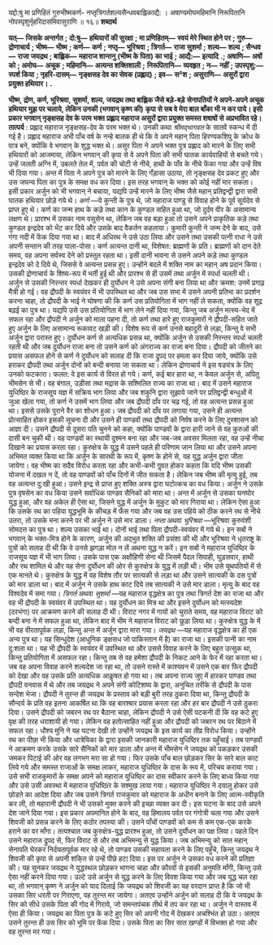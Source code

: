  

यद्दो:षु मा प्रणिहितं गुरुभीष्मकर्ण- नप्तृत्रिगर्तशल्यसैन्धवबाह्लिकाद्यै: । अषाण्यमोघमहिमानि निरूपितानि नोपस्पृशुर्नृहरिदासमिवासुराणि ॥ १६॥ **शब्दार्थ** 

**यत्—** **जिसके अन्तर्गत** **; दो:षु—** **हथियारों की सुरक्षा** **; मा प्रणिहितम्—** **स्वयं मेरे स्थित होने पर** **; गुरु—** **द्रोणाचार्य** **; भीष्म—** **भीष्म** **; कर्ण—** **कर्ण** **; नप्तृ—** **भूरिश्रवा** **; त्रिगर्त—** **राजा सुशर्मा** **; शल्य—** **शल्य** **; सैन्धव—** **राजा जयद्रथ** **; बाह्लिक—** **महाराज शान्तनु** **(भीष्म के पिता) का भाई** **; आद्यै:—** **इत्यादि** **.; अषाणि—** **अषों को** **; अमोघ—** **अचूक** **; महिमानि—** **अत्यन्त शक्तिशाली** **;** **निरूपितानि—** **व्यवहृत** **; न—** **नहीं** **; उपस्पृशु:—** **स्पर्श किया** **; नृहरि-दासम्—** **नृङ्क्षसह देव का सेवक (प्रह्लाद)** **; इव—** **स²श** **;** **असुराणि—** **असुरों द्वारा प्रयुक्त हथियार।** **.** 

**भीष्म, द्रोण, कर्ण, भूरिश्रवा, सुशर्मा, शल्य, जयद्रथ तथा बाह्लिक जैसे बड़े-बड़े** **सेनापतियों ने अपने-अपने अचूक हथियार मुझ पर चलाये, लेकिन उनकी (भगवान् कृष्ण की)** **कृपा से सब वे मेरा बाल बाँका भी न कर पाये। इसी प्रकार भगवान् नृङ्क्षसह देव के परम भक्त** **प्रह्लाद महाराज असुरों द्वारा प्रयुक्त समस्त शषाषों से अप्रभावित रहे।** **तात्पर्य** : प्रह्लाद महाराज नृङ्क्षसह-देव के परम भक्त थे। उनकी कथा *श्रीमद्भागवत* के सातवें स्कन्ध में दी गई है। प्रह्लाद महाराज अभी पाँच वर्ष के नन्हे बालक ही थे कि वे अपने महान् पिता हिरण्यकशिपु के क्रोध के पात्र बने, क्योंकि वे भगवान् के शुद्ध भक्त थे। असुर पिता ने अपने भक्त पुत्र प्रह्लाद को मारने के लिए सभी हथियारों को आजमाया, लेकिन भगवान् की कृपा से वे अपने पिता की सभी घातक कार्यवाहियों से बचते गये। उन्हें जलती अग्नि में, उबलते तेल में, पर्वत की चोटी से नीचे, हाथी के पाँव के नीचे फेंका गया और उन्हें विष भी दिया गया। अन्त में पिता ने अपने पुत्र को मारने के लिए गँड़ासा उठाया, तो नृङ्क्षसह देव प्रकट हुए और उस जघन्य पिता का पुत्र के समक्ष वध कर दिया। इस तरह भगवान् के भक्त को कोई नहीं मार सकता। इसी प्रकार अर्जुन को भी भगवान् ने बचाया, यद्यपि उन्हें मारने के लिए भीष्म जैसे महान् प्रतिद्वन्द्वी द्वारा सभी घातक हथियार छोड़े गये थे। *कर्ण* —ये कुन्ती के पुत्र थे, जो महाराज पाण्डु से विवाह होने के पूर्व सूर्यदेव से प्राप्त हुए थे। कर्ण का जन्म हाथ के कड़े तथा कान के कुण्डल सहित हुआ था, जो दुर्दम वीर के असामान्य लक्षण थे। प्रारश्भ में उसका नाम वसुसेन था, लेकिन जब वह बड़ा हुआ तो उसने अपने प्राकृतिक कड़े तथा कुण्डल इन्द्रदेव को भेंट कर दिये और उसके बाद वैकर्तन कहलाया। कुमारी कुन्ती ने जन्म देने के बाद, उसे गंगा नदी में फेंक दिया गया था। बाद में अधिरथ ने उसे उठा लिया और उसने तथा उसकी पत्नी राधा ने उसे अपनी सन्तान की तरह पाला-पोसा। कर्ण अत्यन्त दानी था, विशेषत: ब्राह्मणों के प्रति। ब्राह्मणों को दान देते समय, वह अपना सर्वस्व देने को प्रस्तुत रहता था। इसी दानी भावना से उसने अपने कड़े तथा कुण्डल इन्द्रदेव को दे दिये थे, जिससे वे अत्यन्त प्रसन्न हुए। उन्होंने बदले में शक्ति नाम का महान् अष प्रदान किया। उसकी द्रोणाचार्य के शिष्य-रूप में भर्ती हुई थी और प्रारश्भ से ही उसमें तथा अर्जुन में स्पर्धा चलती थी। अर्जुन से उसकी निरन्तर स्पर्धा देखकर ही दुर्योधन ने उसे अपना संगी बना लिया था और क्रमश: उनमें प्रगाढ़ मैत्री हो गई। वह द्रौपदी के स्वयंवर में भी उपस्थित था और जब उस सभा में उसने अपनी प्रतिभा का प्रदर्शन करना चाहा, तो द्रौपदी के भाई ने घोषणा की कि कर्ण उस प्रतियोगिता में भाग नहीं ले सकता, क्योंकि वह शूद्र बढ़ई का पुत्र था। यद्यपि उसे उस प्रतियोगिता में भाग लेने नहीं दिया गया, किन्तु जब अर्जुन मत्स्य-भेद में सफल रहा और द्रौपदी ने अर्जुन को माला पहना दी, तो कर्ण तथा हारे हुए राजकुमारों ने द्रौपदी-सहित जाते हुए अर्जुन के लिए असामान्य रूकावट खड़ी की। विशेष रूप से कर्ण उनसे बहादुरी से लड़ा, किन्तु वे सभी अर्जुन द्वारा परास्त हुए। दुर्योधन कर्ण से अत्यधिक प्रसन्न था, क्योंकि अर्जुन से उसकी निरन्तर स्पर्धा चलती रहती थी और जब दुर्योधन राजा बना तो उसने कर्ण को अंगराज्य का राजा बना दिया। द्रौपदी को जीतने का प्रयास असफल होने से कर्ण ने दुर्योधन को सलाह दी कि राजा द्रुपद पर हमला कर दिया जाये, क्योंकि उसे हराकर द्रौपदी तथा अर्जुन दोनों को बन्दी बनाया जा सकता था। लेकिन द्रोणाचार्य ने इस षड्यंत्र के लिए उनको फटकारा। फलत: वे इस कार्य से विरत हो गये। कर्ण, कई बार हारा था, न केवल अर्जुन से, अपितु भीमसेन से भी। वह बंगाल, उड़ीसा तथा मद्रास के सश्मिलित राज्य का राजा था। बाद में उसने महाराज युधिष्ठिर के राजसूय यज्ञ में सक्रिय भाग लिया और जब शकुनि द्वारा सुझाये जाने पर प्रतिद्वन्द्वी बन्धुओं में जुआ खेला गया, तो कर्ण ने उसमें भाग लिया और जब द्रौपदी दाँव पर चढ़ गई, तो वह अत्यन्त प्रसन्न हुआ था। इससे उसके पुराने वैर का शोधन हुआ। जब द्रौपदी को दाँव पर लगाया गया, उसने ही अत्यन्त प्रोत्साहित होकर इसकी सूचना दी और उसने ही पाण्डवों तथा द्रौपदी को निर्वष करने के लिए दुस्शासन को आज्ञा दी। उसने द्रौपदी से दूसरा पति चुनने को कहा, क्योंकि पाण्डवों के द्वारा हारी जाने से वह कुरुओं की दासी बन चुकी थी। वह पाण्डवों का स्थायी दुश्मन बना रहा और जब-जब अवसर मिलता रहा, वह उन्हें नीचा दिखाने का प्रयास करता रहा। कुरुक्षेत्र के युद्ध में उसने पहले ही परिणाम जान लिया था और उसने अपना अभिमत व्यक्त किया था कि अर्जुन के सारथी के रूप में, कृष्ण के होने से, यह युद्ध अर्जुन द्वारा जीता जायेगा। वह भीष्म का सदैव विरोध करता रहा और कभी-कभी गॢवत होकर कहता कि यदि भीष्म उसकी योजना में दखल न दें, तो वह पाण्डवों को पाँच दिनों में जीत सकता है। लेकिन जब भीष्म की मृत्यु हुई, तब वह अत्यन्त दु:खी हुआ। उसने इन्द्र से प्राप्त हुए शक्ति अस्त्र द्वारा घटोत्कच का वध किया। अर्जुन ने उसके पुत्र वृषसेन का वध किया उसने सर्वाधिक पाण्डव सैनिकों को मारा था। अन्त में अर्जुन से उसका घनघोर युद्ध हुआ, और वह अकेल ही ऐसा था, जिसने युद्ध में अर्जुन के मुकुट को मार गिराया था। लेकिन ऐसा हुआ कि उसके रथ का पहिया युद्धभूमि के कीचड़ में फँस गया और जब वह उस पहिये को ठीक करने रथ से नीचे उतरा, तो उसके मना करने पर भी अर्जुन ने उसे मार डाला। *नप्ता* अथवा *भूरिश्रवा* —भूरिश्रवा कुरुवंशी सोमदत्त का पुत्र था। शल्य उसका भाई था। दोनों भाई तथा पिता द्रौपदी-स्वयंवर में गये थे। इन सबों ने भगवान् के भक्त-मित्र होने के कारण, अर्जुन की अद्भुत शक्ति की प्रसंशा की थी और भूरिश्रवा ने धृतराष्ट्र के पुत्रों को सलाह दी थी कि वे उनसे झगड़ा मोल न लें अथना युद्ध न करें। इन सबों ने महाराज युधिष्ठिर के राजसूय यज्ञ में भी भाग लिया। उसके पास एक अक्षौहिणी सेना थी जिसमें पैदल सिपाही, घुड़सवार, हाथी और रथ शामिल थे और यह सेना दुर्योधन की ओर से कुरुक्षेत्र के युद्ध में लड़ी थी। भीम उसे यूथपतियों में से एक मानते थे। कुरुक्षेत्र के युद्ध में वह विशेष तौर पर सात्यकी से लड़ा था और उसने सात्यकी के दस पुत्रों को मार डाला था। बाद में अर्जुन ने उसके हाथ काट दिये तब सात्यकी ने उसे मार डाला। मृत्यु के बाद वह विश्वदेव में समा गया। *त्रिगर्त* अथवा *सुशर्मा* —यह महाराज वृद्धक्षेत्र का पुत्र तथा त्रिगर्त देश का राजा था और वह भी द्रौपदी के स्वयंवर में उपस्थित था। यह दुर्योधन का मित्र था और इसने दुर्योधन को मत्स्यदेश (दरभंगा) पर आक्रमण करने की सलाह दी थी। विराट नगर में गायों को चुराते समय, वह महाराज विराट को बन्दी बना ने में सफल हुआ था, लेकिन बाद में भीम ने महाराज विराट को छुड़ा लिया था। कुरुक्षेत्र युद्ध के में भी वह वीरतापूर्वक लड़ा, किन्तु अन्त में अर्जुन द्वारा मारा गया। *जयद्रथ* —यह महाराज वृद्धक्षेत्र का ही एक अन्य पुत्र था। यह सिन्धुदेश (आधुनिक ङ्क्षसध जो पाकिस्तान में है) का राजा था। इसकी पत्नी का नाम दु:शला था। यह भी द्रौपदी के स्वयंवर में उपस्थित था और उससे विवाह करने के लिए बहुत उत्सुक था, किन्तु प्रतियोगिता में असफल रहा। किन्तु तब से वह हमेशा द्रौपदी के निकट आने के फेर में रहा करता था। जब वह अपना विवाह करने शल्यदेश जा रहा था, तो उसने रास्ते में काश्यवन में उसने एक बार फिर द्रौपदी को देखा और वह उसके प्रति अत्यधिक आकॢषत हो गया था। तब अपना राज्य जुए में हारकर पाण्डव तथा द्रौपदी वनवास में थे और तब जयद्रथ ने अपने संगी कोटिशष्य के द्वारा, अनुचित तरीके से द्रौपदी के पास सन्देश भेजा। द्रौपदी ने तुरन्त ही जयद्रथ के प्रस्ताव को बड़ी बुरी तरह ठुकरा दिया था, किन्तु द्रौपदी के सौन्दर्य के प्रति वह इतना आकर्षित था कि वह बारश्बार प्रयास करता रहा और हर बार द्रौपदी ने उसे ठुकरा दिया। उसने द्रौपदी को जबरन रथ पर बैठाना चाहा, लेकिन द्रौपदी ने उसे ऐसी पटकनी दी कि वह कटे हुए वृक्ष की तरह धराशायी हो गया। लेकिन वह हतोत्साहित नहीं हुआ और द्रौपदी को जबरन रथ पर बिठाने में सफल रहा। धौश्य मुनि ने यह घटना देखी तो उन्होंने जयद्रथ के इस कार्य का तीव्र विरोध किया। उन्होंने रथ का पीछा भी किया और धात्रेयिका के द्वारा इसकी जानकारी महाराज युधिष्ठिर तक पहुँचाई। तब पाण्डवों ने आक्रमण करके उसके सारे सैनिकों को मार डाला और अन्त में भीमसेन ने जयद्रथ को पकड़कर उसकी जमकर पिटाई की ओर वह लगभग मरा सा हो गया। फिर उसके पाँच बाल छोड़कर सिर के सारे बाल काट लिये गये और समस्त राजाओं के समक्ष लाकर, महाराज युधिष्ठिर के दास के रूप में, परिचय कराया गया। उसे सभी राजकुमारों के समक्ष अपने को महाराज युधिष्ठिर का दास स्वीकार करने के लिए बाध्य किया गया और उसे उसी अवस्था में महाराज युधिष्ठिïर के सश्मुख लाया गया। महाराज युधिष्ठिर ने दयालु होकर उसे छोडऩे का आदेश दिया और जब उसने त्रिगर्त राजकुमार को महाराज के अधीन बनाने के लिए आत्म-स्वीकृति कर ली, तो महारानी द्रौपदी ने भी उसको मुक्त करने की इच्छा व्यक्त कर दी। इस घटना के बाद उसे अपने देश जाने दिया गया। इस प्रकार अपमानित होने के बाद, वह हिमालय पर्वत पर गंगोत्री चला गया और उसने शिवजी को प्रसन्न करने के लिए कठोर तपस्या की। उसने पाँचों पाण्डवों को कम से कम एक-एक करके हराने का वर माँगा। तत्पश्चात जब कुरुक्षेत्र-युद्ध प्रारश्भ हुआ, तो उसने दुर्योधन का पक्ष लिया। पहले दिन उसने महाराज द्रुपद से, फिर विराट से और तब अभिमन्यु से युद्ध किया। जब अभिमन्यु को सात महान् सेनापति घेरकर निर्दयतापूर्वक मार रहे थे, तो पाण्डव उसकी सहायता करने के लिए पहुँचे, किन्तु जयद्रथ ने शिवजी की कृपा से अपनी शकि्त से उन्हें पीछे हटा दिया। इस पर अर्जुन ने उसका वध करने की प्रतिज्ञा की। यह सुनकर जयद्रथ ने युद्धस्थल छोड़कर भागना चाहा और कौरवों से इसकी अनुमति माँगी, किन्तु उसे ऐसा नहीं करने दिया गया। उल्टे उसे अर्जुन से युद्ध करने के लिए विवश किया गया और जब युद्ध चल रहा था, तो भगवान् कृष्ण ने अर्जुन को याद दिलाई कि जयद्रथ को शिवजी का यह वरदान प्राप्त है कि जो भी उसका सिर धरती पर गिराएगा, वह तुरन्त मर जायेगा। अतएव उन्होंने अर्जुन को सलाह दी कि वे जयद्रथ के सिर को सीधे उसके पिता की गोद में गिराये, जो समन्तपंचक तीर्थ में तप कर रहा था। अर्जुन ने वास्तव में ऐसा ही किया। जयद्रथ का पिता पुत्र के कटे हुए सिर को अपनी गोद में देखकर अचश्भिंत हो उठा। अतएव उसने तुरन्त ही उस सिर को भूमि पर फेंक दिया। उसके पिता का सिर सात खण्डों में विभक्त हो गया और वह तुरन्त मर गया। 
